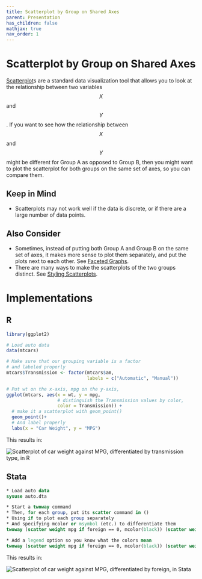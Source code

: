 ```yaml
---
title: Scatterplot by Group on Shared Axes
parent: Presentation
has_children: false
mathjax: true
nav_order: 1
---
```


# Scatterplot by Group on Shared Axes

[Scatterplot](https://lost-stats.github.io/Presentation/scatterplot.html)s are a standard data visualization tool that allows you to look at the relationship between two variables $$X$$ and $$Y$$. If you want to see how the relationship between $$X$$ and $$Y$$ might be different for Group A as opposed to Group B, then you might want to plot the scatterplot for both groups on the same set of axes, so you can compare them.

## Keep in Mind

- Scatterplots may not work well if the data is discrete, or if there are a large number of data points. 

## Also Consider

- Sometimes, instead of putting both Group A and Group B on the same set of axes, it makes more sense to plot them separately, and put the plots next to each other. See [Faceted Graphs](https://lost-stats.github.io/Presentation/faceted_graphs.html).
- There are many ways to make the scatterplots of the two groups distinct. See [Styling Scatterplots](https://lost-stats.github.io/Presentation/styling_scatterplots.html).

# Implementations

## R

```r
library(ggplot2)

# Load auto data
data(mtcars)

# Make sure that our grouping variable is a factor
# and labeled properly
mtcars$Transmission <- factor(mtcars$am, 
                              labels = c("Automatic", "Manual"))

# Put wt on the x-axis, mpg on the y-axis, 
ggplot(mtcars, aes(x = wt, y = mpg, 
                   # distinguish the Transmission values by color,
                   color = Transmission)) + 
  # make it a scatterplot with geom_point()
  geom_point()+
  # And label properly
  labs(x = "Car Weight", y = "MPG")
```
This results in:

![Scatterplot of car weight against MPG, differentiated by transmission type, in R](https://github.com/LOST-STATS/LOST-STATS.github.io/raw/master/Presentation/Images/Scatterplot-by-Groups-on-Shared-Axes/r_scatterplot_by_transmission.png)

## Stata

```stata
* Load auto data
sysuse auto.dta

* Start a twoway command
* Then, for each group, put its scatter command in ()
* Using if to plot each group separately
* And specifying mcolor or msymbol (etc.) to differentiate them
twoway (scatter weight mpg if foreign == 0, mcolor(black)) (scatter weight mpg if foreign == 1, mcolor(blue))

* Add a legend option so you know what the colors mean
twoway (scatter weight mpg if foreign == 0, mcolor(black)) (scatter weight mpg if foreign == 1, mcolor(blue)), legend(lab(1 Domestic) lab(2 Foreign)) xtitle("Weight") ytitle("MPG")
```
This results in:

![Scatterplot of car weight against MPG, differentiated by foreign, in Stata](https://github.com/LOST-STATS/LOST-STATS.github.io/raw/master/Presentation/Images/Scatterplot-by-Groups-on-Shared-Axes/stata_scatterplot_by_group.png)
